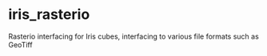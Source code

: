 # iris_rasterio
Rasterio interfacing for Iris cubes, interfacing to various file formats such as GeoTiff
